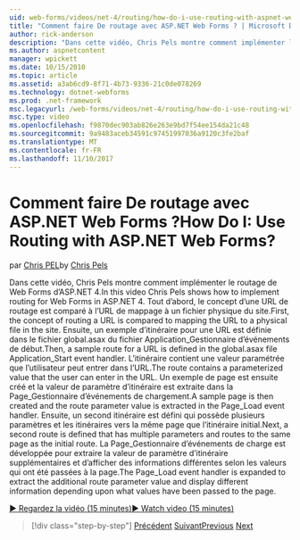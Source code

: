 ```yaml
---
uid: web-forms/videos/net-4/routing/how-do-i-use-routing-with-aspnet-web-forms
title: "Comment faire De routage avec ASP.NET Web Forms ? | Microsoft Docs"
author: rick-anderson
description: "Dans cette vidéo, Chris Pels montre comment implémenter le routage de Web Forms d’ASP.NET 4. Tout d’abord, le concept d’une URL de routage est comparé à l’URL de mappage à un p..."
ms.author: aspnetcontent
manager: wpickett
ms.date: 10/15/2010
ms.topic: article
ms.assetid: a3ab6cd9-8f71-4b73-9336-21c0de078269
ms.technology: dotnet-webforms
ms.prod: .net-framework
msc.legacyurl: /web-forms/videos/net-4/routing/how-do-i-use-routing-with-aspnet-web-forms
msc.type: video
ms.openlocfilehash: f9870dec903ab826e263e9bd7f54ee154da21c48
ms.sourcegitcommit: 9a9483aceb34591c97451997036a9120c3fe2baf
ms.translationtype: MT
ms.contentlocale: fr-FR
ms.lasthandoff: 11/10/2017
---
```

<a name="how-do-i-use-routing-with-aspnet-web-forms"></a><span data-ttu-id="e9693-105">Comment faire De routage avec ASP.NET Web Forms ?</span><span class="sxs-lookup"><span data-stu-id="e9693-105">How Do I: Use Routing with ASP.NET Web Forms?</span></span>
====================
<span data-ttu-id="e9693-106">par [Chris PEL](https://twitter.com/chrispels)</span><span class="sxs-lookup"><span data-stu-id="e9693-106">by [Chris Pels](https://twitter.com/chrispels)</span></span>

<span data-ttu-id="e9693-107">Dans cette vidéo, Chris Pels montre comment implémenter le routage de Web Forms d’ASP.NET 4.</span><span class="sxs-lookup"><span data-stu-id="e9693-107">In this video Chris Pels shows how to implement routing for Web Forms in ASP.NET 4.</span></span> <span data-ttu-id="e9693-108">Tout d’abord, le concept d’une URL de routage est comparé à l’URL de mappage à un fichier physique du site.</span><span class="sxs-lookup"><span data-stu-id="e9693-108">First, the concept of routing a URL is compared to mapping the URL to a physical file in the site.</span></span> <span data-ttu-id="e9693-109">Ensuite, un exemple d’itinéraire pour une URL est définie dans le fichier global.asax du fichier Application\_Gestionnaire d’événements de début.</span><span class="sxs-lookup"><span data-stu-id="e9693-109">Then, a sample route for a URL is defined in the global.asax file Application\_Start event handler.</span></span> <span data-ttu-id="e9693-110">L’itinéraire contient une valeur paramétrée que l’utilisateur peut entrer dans l’URL.</span><span class="sxs-lookup"><span data-stu-id="e9693-110">The route contains a parameterized value that the user can enter in the URL.</span></span> <span data-ttu-id="e9693-111">Un exemple de page est ensuite créé et la valeur de paramètre d’itinéraire est extraite dans la Page\_Gestionnaire d’événements de chargement.</span><span class="sxs-lookup"><span data-stu-id="e9693-111">A sample page is then created and the route parameter value is extracted in the Page\_Load event handler.</span></span> <span data-ttu-id="e9693-112">Ensuite, un second itinéraire est défini qui possède plusieurs paramètres et les itinéraires vers la même page que l’itinéraire initial.</span><span class="sxs-lookup"><span data-stu-id="e9693-112">Next, a second route is defined that has multiple parameters and routes to the same page as the initial route.</span></span> <span data-ttu-id="e9693-113">La Page\_Gestionnaire d’événements de charge est développée pour extraire la valeur de paramètre d’itinéraire supplémentaires et d’afficher des informations différentes selon les valeurs qui ont été passées à la page.</span><span class="sxs-lookup"><span data-stu-id="e9693-113">The Page\_Load event handler is expanded to extract the additional route parameter value and display different information depending upon what values have been passed to the page.</span></span>

[<span data-ttu-id="e9693-114">&#9654; Regardez la vidéo (15 minutes)</span><span class="sxs-lookup"><span data-stu-id="e9693-114">&#9654; Watch video (15 minutes)</span></span>](https://channel9.msdn.com/Blogs/ASP-NET-Site-Videos/how-do-i-use-routing-with-aspnet-web-forms)

>[!div class="step-by-step"]
<span data-ttu-id="e9693-115">[Précédent](aspnet-4-quick-hit-outbound-webforms-routing.md)
[Suivant](how-do-i-work-with-urls-in-aspnet-routing.md)</span><span class="sxs-lookup"><span data-stu-id="e9693-115">[Previous](aspnet-4-quick-hit-outbound-webforms-routing.md)
[Next](how-do-i-work-with-urls-in-aspnet-routing.md)</span></span>
